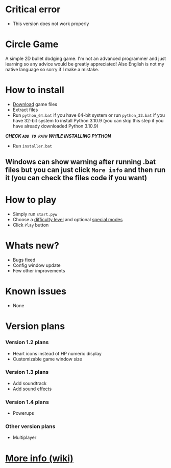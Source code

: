 # Critical error
- This version does not work properly

# Circle Game
A simple 2D bullet dodging game. I'm not an advanced programmer and just learning so any advice would be greatly appreciated! Also English is not my native language so sorry if I make a mistake.

# How to install
- [Download](https://github.com/vDeresh/Circle_Game/archive/refs/heads/v1.1.zip) game files
- Extract files
- Run `python_64.bat` if you have 64-bit system or run `python_32.bat` if you have 32-bit system to install Python 3.10.9 (you can skip this step if you have already downloaded Python 3.10.9)

**_CHECK `ADD TO PATH` WHILE INSTALLING PYTHON_**

- Run `installer.bat`
## Windows can show warning after running .bat files but you can just click `More info` and then run it (you can check the files code if you want)

# How to play
- Simply run `start.pyw`
- Choose a [difficulty level](https://github.com/vDeresh/Circle_Game/wiki/Home/#difficulty-levels) and optional [special modes](https://github.com/vDeresh/Circle_Game/wiki#special-modes)
- Click `Play` button

# Whats new?
- Bugs fixed
- Config window update
- Few other improvements

# Known issues
- None

# Version plans

### Version 1.2 plans
- Heart icons instead of HP numeric display
- Customizable game window size

### Version 1.3 plans
- Add soundtrack
- Add sound effects

### Version 1.4 plans
- Powerups

### Other version plans
- Multiplayer

# [More info (wiki)](https://github.com/vDeresh/Circle_Game/wiki)
